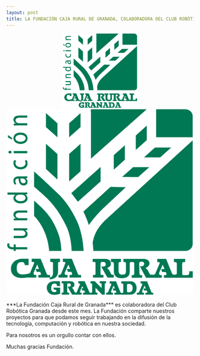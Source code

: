```yaml
---
layout: post
title: LA FUNDACIÓN CAJA RURAL DE GRANADA, COLABORADORA DEL CLUB ROBÓTICA GRANADA
---
```


<p align="center" >
  
  <img src="/images/LOGOFUNDACIONCRG.png" width="200" height="200"/>
  
  
  

<img src="/images/LOGOFUNDACIONCRG.png" width="500" height="500"/>

</p>
***La Fundación Caja Rural de Granada*** es colaboradora del Club Robótica Granada desde este mes.
La Fundación comparte nuestros proyectos para que podamos seguir trabajando en la difusión de la tecnología, computación y robótica en nuestra sociedad.


Para nosotros es un orgullo contar con ellos.

Muchas gracias Fundación.
